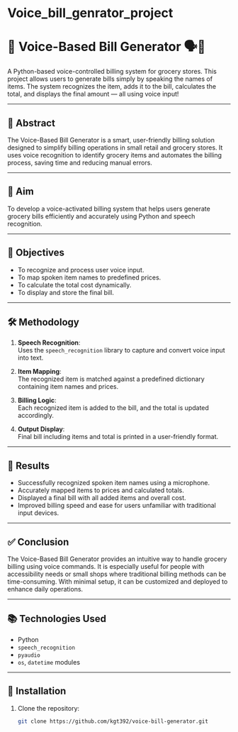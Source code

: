 # Voice_bill_genrator_project


# 🛒 Voice-Based Bill Generator 🗣️🧾

A Python-based voice-controlled billing system for grocery stores. This project allows users to generate bills simply by speaking the names of items. The system recognizes the item, adds it to the bill, calculates the total, and displays the final amount — all using voice input!

---

## 📌 Abstract

The Voice-Based Bill Generator is a smart, user-friendly billing solution designed to simplify billing operations in small retail and grocery stores. It uses voice recognition to identify grocery items and automates the billing process, saving time and reducing manual errors.

---

## 🎯 Aim

To develop a voice-activated billing system that helps users generate grocery bills efficiently and accurately using Python and speech recognition.

---

## 🎯 Objectives

- To recognize and process user voice input.
- To map spoken item names to predefined prices.
- To calculate the total cost dynamically.
- To display and store the final bill.

---

## 🛠️ Methodology

1. **Speech Recognition**:  
   Uses the `speech_recognition` library to capture and convert voice input into text.

2. **Item Mapping**:  
   The recognized item is matched against a predefined dictionary containing item names and prices.

3. **Billing Logic**:  
   Each recognized item is added to the bill, and the total is updated accordingly.

4. **Output Display**:  
   Final bill including items and total is printed in a user-friendly format.

---

## 🧪 Results

- Successfully recognized spoken item names using a microphone.
- Accurately mapped items to prices and calculated totals.
- Displayed a final bill with all added items and overall cost.
- Improved billing speed and ease for users unfamiliar with traditional input devices.

---

## ✅ Conclusion

The Voice-Based Bill Generator provides an intuitive way to handle grocery billing using voice commands. It is especially useful for people with accessibility needs or small shops where traditional billing methods can be time-consuming. With minimal setup, it can be customized and deployed to enhance daily operations.

---

## 📚 Technologies Used

- Python
- `speech_recognition`
- `pyaudio`
- `os`, `datetime` modules

---

## 📂 Installation

1. Clone the repository:
   ```bash
   git clone https://github.com/kgt392/voice-bill-generator.git
